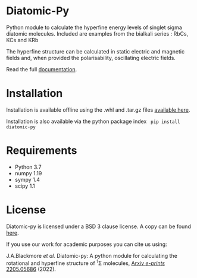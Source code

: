 # Diatomic-Py
Python module to calculate the hyperfine energy levels of singlet sigma diatomic molecules. Included are examples from the bialkali series : RbCs, KCs and KRb

The hyperfine structure can be calculated in static electric and magnetic fields and, when provided the polarisability, oscillating electric fields.

Read the full [documentation](https://diatomic-py.readthedocs.io).


# Installation

Installation is available offline using the .whl and .tar.gz files [available here](dist).

Installation is also available via the python package index
` pip install diatomic-py`

# Requirements
- Python 3.7
- numpy 1.19
- sympy 1.4
- scipy 1.1

# License

Diatomic-py is licensed under a BSD 3 clause license. A copy can be found [here](LICENSE).

If you use our work for academic purposes you can cite us using:

J.A.Blackmore *et al.* Diatomic-py: A python module for calculating the rotational and hyperfine structure of <sup>1</sup>Σ molecules, [Arxiv *e-prints* 2205.05686](https://arxiv.org/abs/2205.05686) (2022).

